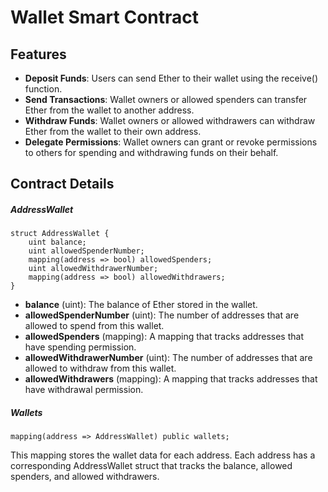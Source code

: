 # Wallet Smart Contract

## Features

- __Deposit Funds__: Users can send Ether to their wallet using the receive() function.
- __Send Transactions__: Wallet owners or allowed spenders can transfer Ether from the wallet to another address.
- __Withdraw Funds__: Wallet owners or allowed withdrawers can withdraw Ether from the wallet to their own address.
- __Delegate Permissions__: Wallet owners can grant or revoke permissions to others for spending and withdrawing funds on their behalf.

## Contract Details

##### AddressWallet

```solidity
struct AddressWallet {
    uint balance;
    uint allowedSpenderNumber;
    mapping(address => bool) allowedSpenders;
    uint allowedWithdrawerNumber;
    mapping(address => bool) allowedWithdrawers;
}
```

- __balance__ (uint): The balance of Ether stored in the wallet.
- __allowedSpenderNumber__ (uint): The number of addresses that are allowed to spend from this wallet.
- __allowedSpenders__ (mapping): A mapping that tracks addresses that have spending permission.
- __allowedWithdrawerNumber__ (uint): The number of addresses that are allowed to withdraw from this wallet.
- __allowedWithdrawers__ (mapping): A mapping that tracks addresses that have withdrawal permission.

##### Wallets

```solidity
mapping(address => AddressWallet) public wallets;
```

This mapping stores the wallet data for each address. Each address has a corresponding AddressWallet struct that tracks the balance, allowed spenders, and allowed withdrawers.
